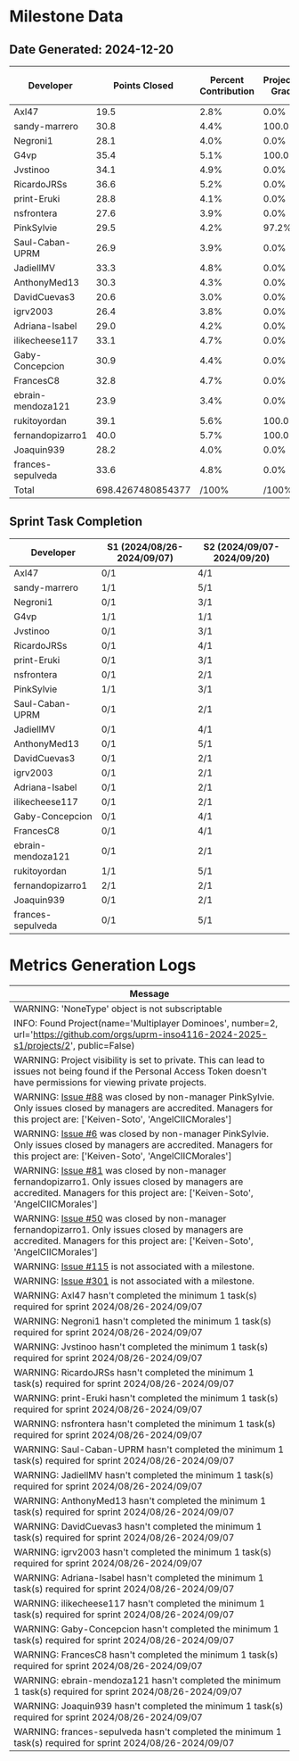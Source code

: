 # Milestone Data

## Date Generated: 2024-12-20
| Developer | Points Closed | Percent Contribution | Projected Grade | Lecture Topic Tasks |
| --------- | ------------- | -------------------- | --------------- | ------------------- |
| Axl47 | 19.5 | 2.8% | 0.0% | 0 |
| sandy-marrero | 30.8 | 4.4% | 100.0% | 0 |
| Negroni1 | 28.1 | 4.0% | 0.0% | 0 |
| G4vp | 35.4 | 5.1% | 100.0% | 0 |
| Jvstinoo | 34.1 | 4.9% | 0.0% | 0 |
| RicardoJRSs | 36.6 | 5.2% | 0.0% | 0 |
| print-Eruki | 28.8 | 4.1% | 0.0% | 0 |
| nsfrontera | 27.6 | 3.9% | 0.0% | 0 |
| PinkSylvie | 29.5 | 4.2% | 97.2% | 1 |
| Saul-Caban-UPRM | 26.9 | 3.9% | 0.0% | 0 |
| JadiellMV | 33.3 | 4.8% | 0.0% | 0 |
| AnthonyMed13 | 30.3 | 4.3% | 0.0% | 0 |
| DavidCuevas3 | 20.6 | 3.0% | 0.0% | 0 |
| igrv2003 | 26.4 | 3.8% | 0.0% | 0 |
| Adriana-Isabel | 29.0 | 4.2% | 0.0% | 0 |
| ilikecheese117 | 33.1 | 4.7% | 0.0% | 0 |
| Gaby-Concepcion | 30.9 | 4.4% | 0.0% | 0 |
| FrancesC8 | 32.8 | 4.7% | 0.0% | 0 |
| ebrain-mendoza121 | 23.9 | 3.4% | 0.0% | 0 |
| rukitoyordan | 39.1 | 5.6% | 100.0% | 0 |
| fernandopizarro1 | 40.0 | 5.7% | 100.0% | 0 |
| Joaquin939 | 28.2 | 4.0% | 0.0% | 0 |
| frances-sepulveda | 33.6 | 4.8% | 0.0% | 0 |
| Total | 698.4267480854377 | /100% | /100% | 1 |


## Sprint Task Completion

| Developer | S1 (2024/08/26-2024/09/07) | S2 (2024/09/07-2024/09/20) |
|---|---|---|
| Axl47 | 0/1 | 4/1 |
| sandy-marrero | 1/1 | 5/1 |
| Negroni1 | 0/1 | 3/1 |
| G4vp | 1/1 | 1/1 |
| Jvstinoo | 0/1 | 3/1 |
| RicardoJRSs | 0/1 | 4/1 |
| print-Eruki | 0/1 | 3/1 |
| nsfrontera | 0/1 | 2/1 |
| PinkSylvie | 1/1 | 3/1 |
| Saul-Caban-UPRM | 0/1 | 2/1 |
| JadiellMV | 0/1 | 4/1 |
| AnthonyMed13 | 0/1 | 5/1 |
| DavidCuevas3 | 0/1 | 2/1 |
| igrv2003 | 0/1 | 2/1 |
| Adriana-Isabel | 0/1 | 2/1 |
| ilikecheese117 | 0/1 | 2/1 |
| Gaby-Concepcion | 0/1 | 4/1 |
| FrancesC8 | 0/1 | 4/1 |
| ebrain-mendoza121 | 0/1 | 2/1 |
| rukitoyordan | 1/1 | 5/1 |
| fernandopizarro1 | 2/1 | 2/1 |
| Joaquin939 | 0/1 | 2/1 |
| frances-sepulveda | 0/1 | 5/1 |
# Metrics Generation Logs

| Message |
| ------- |
| WARNING: 'NoneType' object is not subscriptable |
| INFO: Found Project(name='Multiplayer Dominoes', number=2, url='https://github.com/orgs/uprm-inso4116-2024-2025-s1/projects/2', public=False) |
| WARNING: Project visibility is set to private. This can lead to issues not being found if the Personal Access Token doesn't have permissions for viewing private projects. |
| WARNING: [Issue #88](https://github.com/uprm-inso4116-2024-2025-s1/semester-project-multiplayer-dominoes/issues/88) was closed by non-manager PinkSylvie. Only issues closed by managers are accredited. Managers for this project are: ['Keiven-Soto', 'AngelCIICMorales'] |
| WARNING: [Issue #6](https://github.com/uprm-inso4116-2024-2025-s1/semester-project-multiplayer-dominoes/issues/6) was closed by non-manager PinkSylvie. Only issues closed by managers are accredited. Managers for this project are: ['Keiven-Soto', 'AngelCIICMorales'] |
| WARNING: [Issue #81](https://github.com/uprm-inso4116-2024-2025-s1/semester-project-multiplayer-dominoes/issues/81) was closed by non-manager fernandopizarro1. Only issues closed by managers are accredited. Managers for this project are: ['Keiven-Soto', 'AngelCIICMorales'] |
| WARNING: [Issue #50](https://github.com/uprm-inso4116-2024-2025-s1/semester-project-multiplayer-dominoes/issues/50) was closed by non-manager fernandopizarro1. Only issues closed by managers are accredited. Managers for this project are: ['Keiven-Soto', 'AngelCIICMorales'] |
| WARNING: [Issue #115](https://github.com/uprm-inso4116-2024-2025-s1/semester-project-trolley-tracker-app/issues/115) is not associated with a milestone. |
| WARNING: [Issue #301](https://github.com/uprm-inso4116-2024-2025-s1/semester-project-multiplayer-dominoes/issues/301) is not associated with a milestone. |
| WARNING: Axl47 hasn't completed the minimum 1 task(s) required for sprint 2024/08/26-2024/09/07 |
| WARNING: Negroni1 hasn't completed the minimum 1 task(s) required for sprint 2024/08/26-2024/09/07 |
| WARNING: Jvstinoo hasn't completed the minimum 1 task(s) required for sprint 2024/08/26-2024/09/07 |
| WARNING: RicardoJRSs hasn't completed the minimum 1 task(s) required for sprint 2024/08/26-2024/09/07 |
| WARNING: print-Eruki hasn't completed the minimum 1 task(s) required for sprint 2024/08/26-2024/09/07 |
| WARNING: nsfrontera hasn't completed the minimum 1 task(s) required for sprint 2024/08/26-2024/09/07 |
| WARNING: Saul-Caban-UPRM hasn't completed the minimum 1 task(s) required for sprint 2024/08/26-2024/09/07 |
| WARNING: JadiellMV hasn't completed the minimum 1 task(s) required for sprint 2024/08/26-2024/09/07 |
| WARNING: AnthonyMed13 hasn't completed the minimum 1 task(s) required for sprint 2024/08/26-2024/09/07 |
| WARNING: DavidCuevas3 hasn't completed the minimum 1 task(s) required for sprint 2024/08/26-2024/09/07 |
| WARNING: igrv2003 hasn't completed the minimum 1 task(s) required for sprint 2024/08/26-2024/09/07 |
| WARNING: Adriana-Isabel hasn't completed the minimum 1 task(s) required for sprint 2024/08/26-2024/09/07 |
| WARNING: ilikecheese117 hasn't completed the minimum 1 task(s) required for sprint 2024/08/26-2024/09/07 |
| WARNING: Gaby-Concepcion hasn't completed the minimum 1 task(s) required for sprint 2024/08/26-2024/09/07 |
| WARNING: FrancesC8 hasn't completed the minimum 1 task(s) required for sprint 2024/08/26-2024/09/07 |
| WARNING: ebrain-mendoza121 hasn't completed the minimum 1 task(s) required for sprint 2024/08/26-2024/09/07 |
| WARNING: Joaquin939 hasn't completed the minimum 1 task(s) required for sprint 2024/08/26-2024/09/07 |
| WARNING: frances-sepulveda hasn't completed the minimum 1 task(s) required for sprint 2024/08/26-2024/09/07 |
